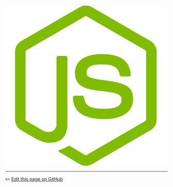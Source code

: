 ![logo](recursos/logojs.png)

---
:pencil2: [Edit this page on GitHub](https://github.com/jasp402/BibliotecaJS/edit/master/docs/README.md)
